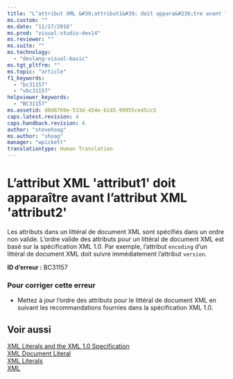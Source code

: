 ```yaml
---
title: "L’attribut XML &#39;attribut1&#39; doit appara&#238;tre avant l’attribut XML &#39;attribut2&#39; | Microsoft Docs"
ms.custom: ""
ms.date: "11/17/2016"
ms.prod: "visual-studio-dev14"
ms.reviewer: ""
ms.suite: ""
ms.technology: 
  - "devlang-visual-basic"
ms.tgt_pltfrm: ""
ms.topic: "article"
f1_keywords: 
  - "bc31157"
  - "vbc31157"
helpviewer_keywords: 
  - "BC31157"
ms.assetid: d8d8769e-533d-454e-b145-99955ce45cc5
caps.latest.revision: 4
caps.handback.revision: 4
author: "stevehoag"
ms.author: "shoag"
manager: "wpickett"
translationtype: Human Translation
---
```

# L’attribut XML &#39;attribut1&#39; doit appara&#238;tre avant l’attribut XML &#39;attribut2&#39;
Les attributs dans un littéral de document XML sont spécifiés dans un ordre non valide. L’ordre valide des attributs pour un littéral de document XML est basé sur la spécification XML 1.0. Par exemple, l’attribut `encoding` d’un littéral de document XML doit suivre immédiatement l’attribut `version`.  
  
 **ID d’erreur :** BC31157  
  
### Pour corriger cette erreur  
  
-   Mettez à jour l’ordre des attributs pour le littéral de document XML en suivant les recommandations fournies dans la spécification XML 1.0.  
  
## Voir aussi  
 [XML Literals and the XML 1.0 Specification](../../visual-basic/programming-guide/language-features/xml/xml-literals-and-the-xml-1-0-specification.md)   
 [XML Document Literal](../../visual-basic/language-reference/xml-literals/xml-document-literal.md)   
 [XML Literals](../../visual-basic/language-reference/xml-literals/index.md)   
 [XML](../../visual-basic/programming-guide/language-features/xml/index.md)